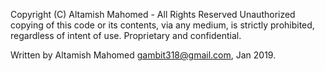Copyright (C) Altamish Mahomed - All Rights Reserved
Unauthorized copying of this code or its contents, via any medium, is strictly prohibited, regardless of intent of use.
Proprietary and confidential.

Written by Altamish Mahomed  gambit318@gmail.com, Jan 2019.
